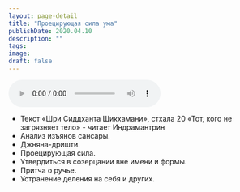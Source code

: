 ```yaml
---
layout: page-detail
title: "Проецирующая сила ума"
publishDate: 2020.04.10
description: ""
tags:
image:
draft: false
---
```


<audio title="2020.04.10 - Проецирующая сила ума.mp3" src="https://filer-api.advayta.org/v1.0/public/files/75433" controls=""></audio>

* Текст «Шри Сиддханта Шикхамани», стхала 20 «Тот, кого не загрязняет тело» - читает Индрамантрин
* Анализ изъянов сансары.
* Джняна-дришти.
* Проецирующая сила.
* Утвердиться в созерцании вне имени и формы.
* Притча о ручье.
* Устранение деления на себя и других.

  
